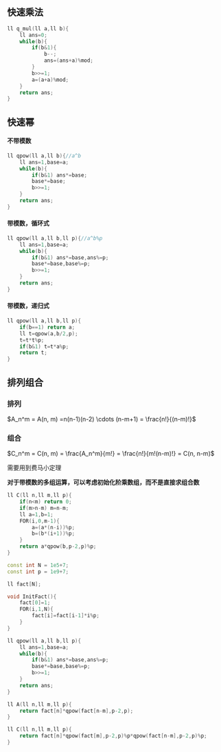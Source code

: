 ## 快速乘法

```cpp
ll q_mul(ll a,ll b){
    ll ans=0;
    while(b){
        if(b&1){
            b--;
            ans=(ans+a)%mod;
        }
        b>>=1;
        a=(a+a)%mod;
    }
    return ans;
}
```


## 快速幂

#### 不带模数

```cpp
ll qpow(ll a,ll b){//a^b
    ll ans=1,base=a;
    while(b){
        if(b&1) ans*=base;
        base*=base;
        b>>=1;
    }
    return ans;
}
```

#### 带模数，循环式

```cpp
ll qpow(ll a,ll b,ll p){//a^b%p
    ll ans=1,base=a;
    while(b){
        if(b&1) ans*=base,ans%=p;
        base*=base,base%=p;
        b>>=1;
    }
    return ans;
}
```

#### 带模数，递归式

```cpp
ll qpow(ll a,ll b,ll p){
    if(b==1) return a;
    ll t=qpow(a,b/2,p);
    t=t*t%p;
    if(b&1) t=t*a%p;
    return t;
}
```

## 排列组合

### 排列

$A_n^m = A(n, m) =n(n-1)(n-2) \cdots  (n-m+1) = \frac{n!}{(n-m)!}$ 

### 组合

$C_n^m = C(n, m) = \frac{A_n^m}{m!} = \frac{n!}{m!(n-m)!} = C(n, n-m)$

需要用到费马小定理

**对于带模数的多组运算，可以考虑初始化阶乘数组，而不是直接求组合数**

```cpp
ll C(ll n,ll m,ll p){
    if(n<m) return 0;
    if(m>n-m) m=n-m;
    ll a=1,b=1;
    FOR(i,0,m-1){
        a=(a*(n-i))%p;
        b=(b*(i+1))%p;
    }
    return a*qpow(b,p-2,p)%p;
}
```

```cpp
const int N = 1e5+7;
const int p = 1e9+7;

ll fact[N];

void InitFact(){
	fact[0]=1;
	FOR(i,1,N){
		fact[i]=fact[i-1]*i%p;
	}
}

ll qpow(ll a,ll b,ll p){
    ll ans=1,base=a;
    while(b){
        if(b&1) ans*=base,ans%=p;
        base*=base,base%=p;
        b>>=1;
    }
    return ans;
}

ll A(ll n,ll m,ll p){
    return fact[n]*qpow(fact[n-m],p-2,p);
}

ll C(ll n,ll m,ll p){
    return fact[n]*qpow(fact[m],p-2,p)%p*qpow(fact[n-m],p-2,p)%p;
}
```

